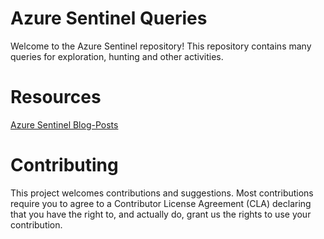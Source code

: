 # Azure Sentinel Queries

Welcome to the Azure Sentinel repository! This repository contains many queries for exploration, hunting and other activities.

# Resources

[Azure Sentinel Blog-Posts](https://eshlomo.us)

# Contributing

This project welcomes contributions and suggestions. Most contributions require you to agree to a Contributor License Agreement (CLA) declaring that you have the right to, and actually do, grant us
the rights to use your contribution.
